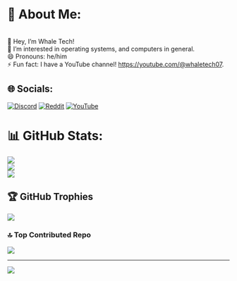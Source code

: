 # 💫 About Me:
<br>    👋 Hey, I’m Whale Tech!<br>    👀 I’m interested in operating systems, and computers in general.<br>    😄 Pronouns: he/him<br>    ⚡ Fun fact: I have a YouTube channel! https://youtube.com/@whaletech07.


## 🌐 Socials:
[![Discord](https://img.shields.io/badge/Discord-%237289DA.svg?logo=discord&logoColor=white)](https://discord.gg/uCWTzd6sCm) [![Reddit](https://img.shields.io/badge/Reddit-%23FF4500.svg?logo=Reddit&logoColor=white)](https://reddit.com/user/whaletech07) [![YouTube](https://img.shields.io/badge/YouTube-%23FF0000.svg?logo=YouTube&logoColor=white)](https://youtube.com/@whaletech07) 
# 📊 GitHub Stats:
![](https://github-readme-stats.vercel.app/api?username=whaletech07&theme=dark&hide_border=false&include_all_commits=true&count_private=false)<br/>
![](https://github-readme-streak-stats.herokuapp.com/?user=whaletech07&theme=dark&hide_border=false)<br/>
![](https://github-readme-stats.vercel.app/api/top-langs/?username=whaletech07&theme=dark&hide_border=false&include_all_commits=true&count_private=false&layout=compact)

## 🏆 GitHub Trophies
![](https://github-profile-trophy.vercel.app/?username=whaletech07&theme=tokyonight&no-frame=false&no-bg=true&margin-w=4)

### 🔝 Top Contributed Repo
![](https://github-contributor-stats.vercel.app/api?username=whaletech07&limit=5&theme=tokyonight&combine_all_yearly_contributions=true)

---
[![](https://visitcount.itsvg.in/api?id=whaletech07&icon=0&color=11)](https://visitcount.itsvg.in)

<!-- Proudly created with GPRM ( https://gprm.itsvg.in ) -->

